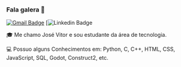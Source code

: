 ### Fala galera 👋

[![Gmail Badge](https://img.shields.io/badge/-jr12vitor@gmail.com-c14438?style=flat&logo=Gmail&logoColor=white&link=mailto:jr12vitor@gmail.com)](mailto:jr12vitor@gmail.com)
[![Linkedin Badge](https://www.linkedin.com/in/jos%C3%A9-vitor-freitas-cunha-5b326526a/)


🎓 Me chamo José Vitor e sou estudante da área de tecnologia.

💻 Possuo alguns Conhecimentos em: Python, C, C++, HTML, CSS, JavaScript, SQL,
Godot, Construct2, etc.
